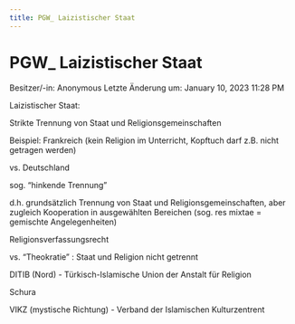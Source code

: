 ```yaml
---
title: PGW_ Laizistischer Staat
---
```

# PGW_ Laizistischer Staat

Besitzer/-in: Anonymous
Letzte Änderung um: January 10, 2023 11:28 PM

Laizistischer Staat:

Strikte Trennung von Staat und Religionsgemeinschaften

Beispiel: Frankreich (kein Religion im Unterricht, Kopftuch darf z.B. nicht getragen werden)

vs. Deutschland

sog. “hinkende Trennung”

d.h. grundsätzlich Trennung von Staat und Religionsgemeinschaften, aber zugleich Kooperation in ausgewählten Bereichen (sog. res mixtae = gemischte Angelegenheiten)

Religionsverfassungsrecht

vs. “Theokratie” : Staat und Religion nicht getrennt

DITIB (Nord) - Türkisch-Islamische Union der Anstalt für Religion

Schura

VIKZ (mystische Richtung) - Verband der Islamischen Kulturzentrent